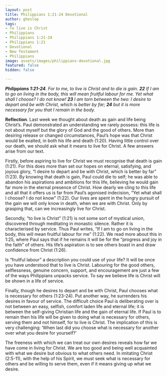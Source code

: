 ```yaml
---
layout: post
title: Philippians 1:21-24 Devotional
author: gheslop
tags:
- To live is Christ
- Philippians
- Philippians 1:21-24
- Philippians 1:21
- Devotional
- New Testament
- Philippians
image: assets/images/philippians-devotional.jpg
featured: false
hidden: false

---
```

**_Philippians 1:21-24_**_. For to me, to live is Christ and to die is gain. **22** If I am to go on living in the body, this will mean fruitful labour for me. Yet what shall I choose? I do not know! **23** I am torn between the two: I desire to depart and be with Christ, which is better by far; **24** but it is more necessary for you that I remain in the body._

**Reflection**. Last week we thought about death as gain and life being Christ’s. Paul demonstrated an understanding we rarely possess: this life is not about myself but the glory of God and the good of others. More than desiring release or changed circumstances, Paul’s hope was that Christ would be exalted, in both his life and death (1:20). Having little control over our death, we should ask what it means to live for Christ. A few answers arise from our text.

Firstly, before aspiring to live for Christ we must recognise that death is gain (1:21). For this does more than set our hopes on eternal, satisfying, and joyous glory, “I desire to depart and be with Christ, which is better by far” (1:23). By knowing that death is gain, Paul could die to self; he was able to abandon his aspirations and ambitions for this life, believing he would gain far more in the eternal presence of Christ. How dearly we cling to this life and all that it offers us is far from Paul’s agonised indecision, “Yet what shall I choose? I do not know” (1:22). Our lives are spent in the hungry pursuit of the gain we will only know in death, when we are with Christ. Only by grasping that, can we increasingly live for Christ.

Secondly, “to live is Christ” (1:21) is not some sort of mystical union, discovered through meditating in monastic silence. Rather it is characterised by service. Thus Paul writes, “If I am to go on living in the body, this will mean fruitful labour for me” (1:22). We read more about this in 1:25, where Paul says that if he remains it will be for the “progress and joy in the faith” of others. His life’s aspiration is to see others boast in and draw confidence from Christ (1:26).

Is “fruitful labour” a description you could use of your life? It will be once you have understood that to live is Christ. Labouring for the good others, selflessness, genuine concern, support, and encouragement are just a few of the ways Philippians unpacks service. To say we believe life is Christ will be shown in a life of service.

Finally, though he desires to depart and be with Christ, Paul chooses what is necessary for others (1:23-24). Put another way, he surrenders his desires in favour of service. The difficult choice Paul is deliberating over is not between an easy, selfish, comfort laden life and eternal life; it is between the self-giving Christian life and the gain of eternal life. If Paul is to remain then his life will be given to doing what is necessary for others, serving them and not himself, for to live is Christ. The implication of this is very challenging: ‘When last did you choose what is necessary for another over what you desire for yourself?’

The freeness with which we can treat our own desires reveals how far we have come in living for Christ. We are too good and being well acquainted with what we desire but obvious to what others need. In imitating Christ (2:5-11), with the help of his Spirit, we must seek what is necessary for others and be willing to serve them, even if it means giving up what we desire.
